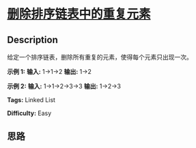 # [删除排序链表中的重复元素][title]

## Description

给定一个排序链表，删除所有重复的元素，使得每个元素只出现一次。

**示例  1:**
            **输入:** 1->1->2    **输出:** 1->2    

**示例  2:**
            **输入:** 1->1->2->3->3    **输出:** 1->2->3


**Tags:** Linked List

**Difficulty:** Easy

## 思路

[title]: https://leetcode-cn.com/problems/remove-duplicates-from-sorted-list

